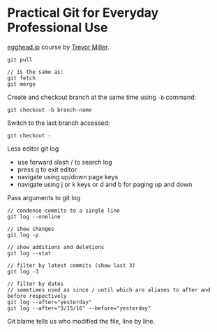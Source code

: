 # Practical Git for Everyday Professional Use

[egghead.io](https://egghead.io) course by [Trevor Miller](https://egghead.io/instructors/trevor-miller).

```
git pull

// is the same as:
git fetch
git merge
```

Create and checkout branch at the same time using ```-b``` command:

```
git checkout -b branch-name
```

Switch to the last branch accessed:

```
git checkout -
```

Less editor git log

- use forward slash / to search log
- press q to exit editor
- navigate using up/down page keys
- navigate using j or k keys or d and b for paging up and down

Pass arguments to git log

```
// condense commits to a single line
git log --oneline

// show changes
git log -p

// show additions and deletions
git log --stat

// filter by latest commits (show last 3)
git log -3

// filter by dates
// sometimes used as since / until which are aliases to after and before respectively
git log --after="yesterday"
git log --after="3/15/16" --before="yesterday"
```

Git blame <filename> tells us who modified the file, line by line.
